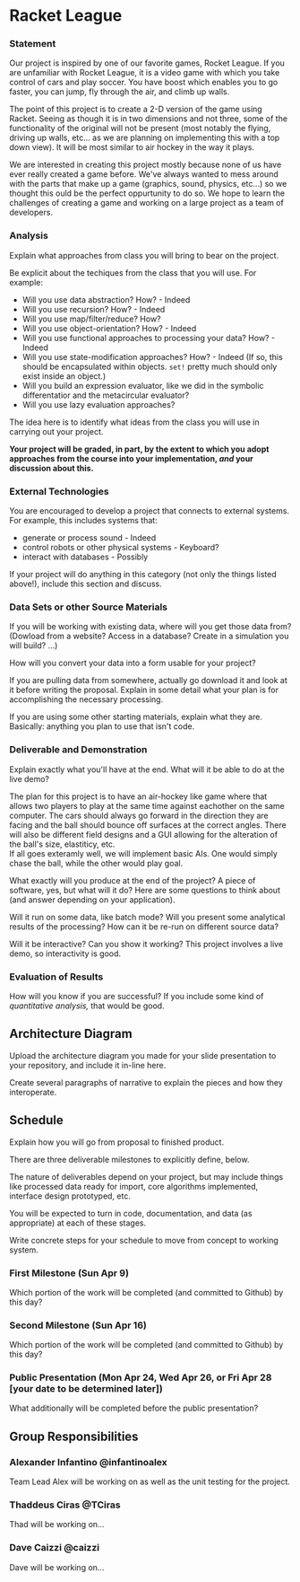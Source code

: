 # Racket League

### Statement
Our project is inspired by one of our favorite games, Rocket League. If you are unfamiliar with Rocket League, it is a video game with which you take control of cars and play soccer. You have boost which enables you to go faster, you can jump, fly through the air, and climb up walls. 

The point of this project is to create a 2-D version of the game using Racket. Seeing as though it is in two dimensions and not three, some of the functionality of the original will not be present (most notably the flying, driving up walls, etc... as we are planning on implementing this with a top down view). It will be most similar to air hockey in the way it plays.

We are interested in creating this project mostly because none of us have ever really created a game before. We've always wanted to mess around with the parts that make up a game (graphics, sound, physics, etc...) so we thought this ould be the perfect oppurtunity to do so. We hope to learn the challenges of creating a game and working on a large project as a team of developers. 

### Analysis
Explain what approaches from class you will bring to bear on the project.

Be explicit about the techiques from the class that you will use. For example:

- Will you use data abstraction? How? - Indeed
- Will you use recursion? How? - Indeed
- Will you use map/filter/reduce? How? 
- Will you use object-orientation? How? - Indeed
- Will you use functional approaches to processing your data? How? - Indeed
- Will you use state-modification approaches? How? - Indeed
	(If so, this should be encapsulated within objects. `set!` pretty much should only exist inside an object.)
- Will you build an expression evaluator, like we did in the symbolic differentatior and the metacircular evaluator?
- Will you use lazy evaluation approaches?

The idea here is to identify what ideas from the class you will use in carrying out your project. 

**Your project will be graded, in part, by the extent to which you adopt approaches from the course into your implementation, _and_ your discussion about this.**

### External Technologies
You are encouraged to develop a project that connects to external systems. For example, this includes systems that:

- generate or process sound - Indeed
- control robots or other physical systems - Keyboard?
- interact with databases - Possibly

If your project will do anything in this category (not only the things listed above!), include this section and discuss.

### Data Sets or other Source Materials
If you will be working with existing data, where will you get those data from? 
	(Dowload from a website? Access in a database? Create in a simulation you will build? ...)

How will you convert your data into a form usable for your project?  

If you are pulling data from somewhere, actually go download it and look at it before writing the proposal. Explain in some detail what your plan is for accomplishing the necessary processing.

If you are using some other starting materials, explain what they are. Basically: anything you plan to use that isn't code.

### Deliverable and Demonstration
Explain exactly what you'll have at the end. What will it be able to do at the live demo?

  The plan for this project is to have an air-hockey like game where that allows two players to play at the same time against eachother on the same computer.  The cars should always go forward in the direction they are facing and the ball should bounce off surfaces at the correct angles.
  There will also be different field designs and a GUI allowing for the alteration of the ball's size, elastiticy, etc.  
  If all goes exteramly well, we will implement basic AIs.  One would simply chase the ball, while the other would play goal.  
 
What exactly will you produce at the end of the project? A piece of software, yes, but what will it do? Here are some questions to think about (and answer depending on your application).

Will it run on some data, like batch mode? Will you present some analytical results of the processing? How can it be re-run on different source data?

Will it be interactive? Can you show it working? This project involves a live demo, so interactivity is good.

### Evaluation of Results
How will you know if you are successful? 
If you include some kind of _quantitative analysis,_ that would be good.

## Architecture Diagram
Upload the architecture diagram you made for your slide presentation to your repository, and include it in-line here.

Create several paragraphs of narrative to explain the pieces and how they interoperate.

## Schedule
Explain how you will go from proposal to finished product. 

There are three deliverable milestones to explicitly define, below.

The nature of deliverables depend on your project, but may include things like processed data ready for import, core algorithms implemented, interface design prototyped, etc. 

You will be expected to turn in code, documentation, and data (as appropriate) at each of these stages.

Write concrete steps for your schedule to move from concept to working system. 

### First Milestone (Sun Apr 9)
Which portion of the work will be completed (and committed to Github) by this day? 

### Second Milestone (Sun Apr 16)
Which portion of the work will be completed (and committed to Github) by this day?  

### Public Presentation (Mon Apr 24, Wed Apr 26, or Fri Apr 28 [your date to be determined later])
What additionally will be completed before the public presentation?

## Group Responsibilities

### Alexander Infantino @infantinoalex
Team Lead
Alex will be working on 
as well as the unit testing for the project.

### Thaddeus Ciras @TCiras
Thad will be working on...

### Dave Caizzi @caizzi 
Dave will be working on... 
